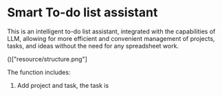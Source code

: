 # Smart To-do list assistant 

This is an intelligent to-do list assistant, integrated with the capabilities of LLM, allowing for more efficient and convenient management of projects, tasks, and ideas without the need for any spreadsheet work.

()["resource/structure.png"]

The function includes:

1. Add project and task, the task is